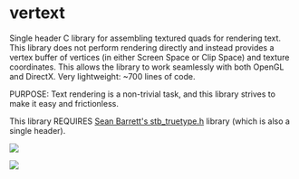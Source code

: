 # vertext
Single header C library for assembling textured quads for rendering text. This library does not perform rendering directly and instead provides a vertex buffer of vertices (in either Screen Space or Clip Space) and texture coordinates. This allows the library to work seamlessly with both OpenGL and DirectX. Very lightweight: ~700 lines of code.

PURPOSE: Text rendering is a non-trivial task, and this library strives to make it easy and frictionless.

This library REQUIRES [Sean Barrett's stb_truetype.h](https://github.com/nothings/stb/blob/master/stb_truetype.h) library (which is also a single header).

![](https://github.com/kevinmkchin/vertext/blob/main/misc/text-buffer-assembly.gif?raw=true)

![](https://github.com/kevinmkchin/vertext/blob/main/misc/console.gif?raw=true)
